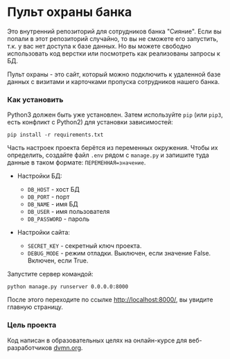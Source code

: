 # Пульт охраны банка

Это внутренний репозиторий для сотрудников банка "Сияние". Если вы попали в этот репозиторий случайно, то вы не сможете его запустить, т.к. у вас нет доступа к базе данных. Но вы можете свободно использовать код верстки или посмотреть как реализованы запросы к БД.

Пульт охраны - это сайт, который можно подключить к удаленной базе данных с визитами и карточками пропуска сотрудников нашего банка.

### Как установить

Python3 должен быть уже установлен.
Затем используйте `pip` (или `pip3`, есть конфликт с Python2) для установки зависимостей:

```
pip install -r requirements.txt
```

Часть настроек проекта берётся из переменных окружения. Чтобы их определить, создайте файл `.env` рядом с `manage.py` и запишите туда данные в таком формате: `ПЕРЕМЕННАЯ=значение`.

- Настройки БД:

    - `DB_HOST` - хост БД
    - `DB_PORT` - порт
    - `DB_NAME` - имя БД
    - `DB_USER` - имя пользователя
    - `DB_PASSWORD` - пароль

- Настройки сайта:

    - `SECRET_KEY` - секретный ключ проекта.
    - `DEBUG_MODE` - режим отладки. Выключен, если значение False. Включен, если True.


Запустите сервер командой:

```
python manage.py runserver 0.0.0.0:8000
```

После этого переходите по ссылке [http://localhost:8000/](http://localhost:8000/), вы увидите главную страницу.


### Цель проекта

Код написан в образовательных целях на онлайн-курсе для веб-разработчиков [dvmn.org](https://dvmn.org/).